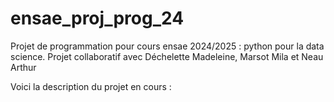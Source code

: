 # ensae_proj_prog_24
Projet de programmation pour cours ensae 2024/2025 : python pour la data science. Projet collaboratif avec Déchelette Madeleine, Marsot Mila et Neau Arthur

Voici la description du projet en cours :
